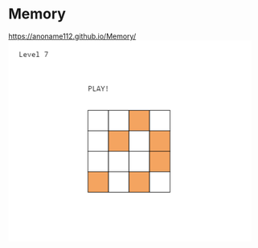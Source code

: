# Memory
https://anoname112.github.io/Memory/
<br />
<a href="https://anoname112.github.io/Memory/">
   <img src="https://raw.githubusercontent.com/Anoname112/Memory/main/ss.png" title="Memory" height="400">
</a>
